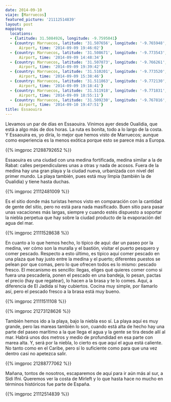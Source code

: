 ```yaml
---
date: 2014-09-10
viaje: [Marruecos]
featured_picture: '21112514839'
layout: post
mapping:
  locations:
  - {latitude: 31.5084926, longitude: -9.7595041}
  - {country: Marruecos, latitude: '31.507656', longitude: '-9.765948', place: Essaouira
      Airport, time: '2014-09-09 19:46:02'}
  - {country: Marruecos, latitude: '31.508671', longitude: '-9.773543', place: Essaouira
      Airport, time: '2014-09-09 14:48:34'}
  - {country: Marruecos, latitude: '31.507873', longitude: '-9.766261', place: Essaouira
      Airport, time: '2014-09-09 19:39:42'}
  - {country: Marruecos, latitude: '31.510201', longitude: '-9.773520', place: Essaouira
      Airport, time: '2014-09-09 15:38:46'}
  - {country: Marruecos, latitude: '31.511863', longitude: '-9.772130', place: Essaouira
      Airport, time: '2014-09-09 19:18:41'}
  - {country: Marruecos, latitude: '31.511918', longitude: '-9.771831', place: Essaouira
      Airport, time: '2014-09-09 18:55:11'}
  - {country: Marruecos, latitude: '31.509230', longitude: '-9.767816', place: Essaouira
      Airport, time: '2014-09-10 19:47:51'}
title: Essaouira
---
```


Llevamos un par de días en Essaouira. Vinimos ayer desde Oualidia, que está a algo más de dos horas. La ruta es bonita, todo a lo largo de la costa. Y Essaouira es, yo diría, lo mejor que hemos visto de Marruecos; aunque como experiencia es la menos exótica porque esto se parece más a Europa.

{{% imgproc 21288792652 %}}

Essaouira es una ciudad con una medina fortificada, medina similar a la de Rabat: calles perpendiculares unas a otras y nada de acosos. Fuera de la medina hay una gran playa y la ciudad nueva, urbanizada con nivel del primer mundo. La playa también, pues está muy limpia (también la de Oualidia) y tiene hasta duchas.

{{% imgproc 21112481009 %}}

Es el sitio donde más turistas hemos visto en comparación con la cantidad de gente del sitio, pero no está para nada masificado. Buen sitio para pasar unas vacaciones más largas, siempre y cuando estés dispuesto a soportar la niebla perpetua que hay sobre la ciudad producto de la evaporación del agua del mar.

{{% imgproc 21111528638 %}}

En cuanto a lo que hemos hecho, lo típico de aquí: dar un paseo por la medina, ver cómo son la muralla y el bastión, visitar el puerto pesquero y comer pescado. Respecto a esto último, es típico aquí comer pescado en una plaza que hay justo entre la medina y el puerto; diferentes puestos se pelean por que comas, pero lo que ofrecen todos es lo mismo: pescado fresco. El mecanismo es sencillo: llegas, eliges qué quieres comer como si fuera una pescadería, ponen el pescado en una bandeja, lo pesan, pactas el precio (hay que regatear), lo hacen a la brasa y te lo comes. Aquí, a diferencia de El Jadida sí hay cubiertos. Cocina muy simple, por llamarlo así, pero el pescado fresco a la brasa está muy bueno.

{{% imgproc 21111511108 %}}

{{% imgproc 21273128626 %}}

También hemos ido a la playa, bajo la niebla eso sí. La playa aquí es muy grande, pero las mareas también lo son, cuando está alta de hecho hay una parte del paseo marítimo a la que llega el agua y la gente se tira desde allí al mar. Habrá unos dos metros y medio de profundidad en esa parte con marea alta. Y, será por la niebla, lo cierto es que aquí el agua está caliente. No tanto como en el Caribe, pero sí lo suficiente como para que una vez dentro casi no apetezca salir.

{{% imgproc 21288777062 %}}

Mañana, tontos de nosotros, escaparemos de aquí para ir aún más al sur, a Sidi Ifni. Queremos ver la costa de Mirleft y lo que hasta hace no mucho en términos históricos fue parte de España.

{{% imgproc 21112514839 %}}
